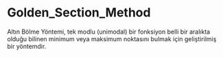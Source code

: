 # Golden_Section_Method
 Altın Bölme Yöntemi, tek modlu (unimodal) bir fonksiyon belli bir aralıkta olduğu bilinen minimum veya maksimum noktasını bulmak için geliştirilmiş bir yöntemdir.
